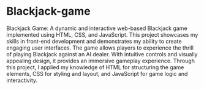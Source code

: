 # Blackjack-game
Blackjack Game: A dynamic and interactive web-based Blackjack game implemented using HTML, CSS, and JavaScript. 
This project showcases my skills in front-end development and demonstrates my ability to create engaging user interfaces. The game allows players to experience the thrill of playing Blackjack against an AI dealer. With intuitive controls and visually appealing design, it provides an immersive gameplay experience. Through this project, I applied my knowledge of HTML for structuring the game elements, CSS for styling and layout, and JavaScript for game logic and interactivity.

